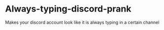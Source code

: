 # Always-typing-discord-prank
Makes your discord account look like it is always typing in a certain channel
